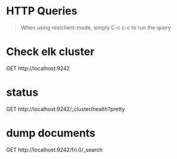 HTTP Queries
============

> When using restclient-mode, simply C-c c-c to run the query

# Check elk cluster
GET http://localhost:9242

# status
GET http://localhost:9242/_cluster/health?pretty

# dump documents
GET http://localhost:9242/fri.0/_search
